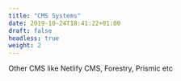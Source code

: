 ```yaml
---
title: "CMS Systems"
date: 2019-10-24T18:41:22+01:00
draft: false
headless: true
weight: 2
---
```


Other CMS like Netlify CMS, Forestry, Prismic etc